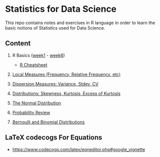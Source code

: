 # Statistics for Data Science

This repo contains notes and exercises in R language in order to learn the basic notions of Statistics used for Data Science.

## Content

1. R Basics ([week1](https://github.com/the-other-mariana/stats-ds/tree/master/week1) - [week6](https://github.com/the-other-mariana/stats-ds/tree/master/week6))

    - [R Cheatsheet](https://github.com/the-other-mariana/stats-ds/blob/master/week5/r-cheatsheet.R)

2. [Local Measures (Frequency, Relative Frequency, etc)](https://github.com/the-other-mariana/stats-ds/tree/master/week7)

3. [Dispersion Measures: Variance, Stdev, CV](https://github.com/the-other-mariana/stats-ds/tree/master/week8)

4. [Distributions: Skewness, Kurtosis, Excess of Kurtosis](https://github.com/the-other-mariana/stats-ds/tree/master/week9)

5. [The Normal Distribution](https://github.com/the-other-mariana/stats-ds/tree/master/week10)

6. [Probability Review](https://github.com/the-other-mariana/stats-ds/tree/master/week12)

6. [Bernoulli and Binomial Distributions](https://github.com/the-other-mariana/stats-ds/tree/master/week13)

## LaTeX codecogs For Equations

- https://www.codecogs.com/latex/eqneditor.php#google_vignette